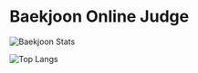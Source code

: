 # Baekjoon Online Judge

![Baekjoon Stats](http://mazassumnida.wtf/api/v2/generate_badge?boj=qmqqqqm)

![Top Langs](https://github-readme-stats.vercel.app/api/top-langs/?username=jungi-park&layout=compact&exclude_repo=python-algorithm)
